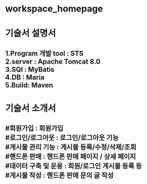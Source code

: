 # workspace_homepage
 
# 기술서 설명서

1.Program 개발 tool : STS  
2.server : Apache Tomcat 8.0  
3.SQl : MyBatis  
4.DB : Maria  
5.Build: Maven 
----------------------------------------

# 기술서 소개서

#회원가입 : 회원가입  
#로그인/로그아웃 : 로그인/로그아웃 기능   
#게시물 관리 기능 : 게시물 등록/수정/삭제/조회  
#핸드폰 판매 : 핸드폰 판매 페이지 / 상세 페이지   
#데이터 구축 및 운용 : 회원/로그인 게시물 등록 등  
#게시물 작성 : 핸드폰 판매 문의 글 작성  
----------------------------------------






